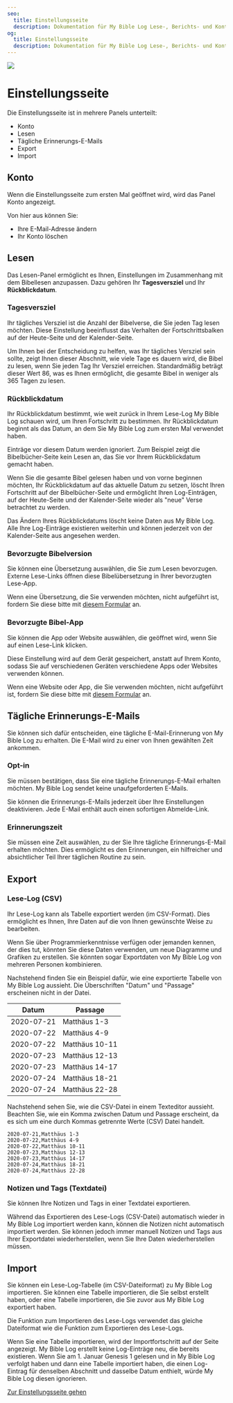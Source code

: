 ```yaml
---
seo:
  title: Einstellungsseite
  description: Dokumentation für My Bible Log Lese-, Berichts- und Kontoeinstellungen
og:
  title: Einstellungsseite
  description: Dokumentation für My Bible Log Lese-, Berichts- und Kontoeinstellungen
---
```


![](/share.jpg)

# Einstellungsseite

Die Einstellungsseite ist in mehrere Panels unterteilt:

* Konto
* Lesen
* Tägliche Erinnerungs-E-Mails
* Export
* Import

## Konto

Wenn die Einstellungsseite zum ersten Mal geöffnet wird, wird das Panel Konto angezeigt.

Von hier aus können Sie:

* Ihre E-Mail-Adresse ändern
* Ihr Konto löschen

## Lesen

Das Lesen-Panel ermöglicht es Ihnen, Einstellungen im Zusammenhang mit dem Bibellesen anzupassen. Dazu gehören Ihr **Tagesversziel** und Ihr **Rückblickdatum**.

### Tagesversziel

Ihr tägliches Versziel ist die Anzahl der Bibelverse, die Sie jeden Tag lesen möchten. Diese Einstellung beeinflusst das Verhalten der Fortschrittsbalken auf der Heute-Seite und der Kalender-Seite.

Um Ihnen bei der Entscheidung zu helfen, was Ihr tägliches Versziel sein sollte, zeigt Ihnen dieser Abschnitt, wie viele Tage es dauern wird, die Bibel zu lesen, wenn Sie jeden Tag Ihr Versziel erreichen. Standardmäßig beträgt dieser Wert 86, was es Ihnen ermöglicht, die gesamte Bibel in weniger als 365 Tagen zu lesen.

### Rückblickdatum

Ihr Rückblickdatum bestimmt, wie weit zurück in Ihrem Lese-Log My Bible Log schauen wird, um Ihren Fortschritt zu bestimmen. Ihr Rückblickdatum beginnt als das Datum, an dem Sie My Bible Log zum ersten Mal verwendet haben.

Einträge vor diesem Datum werden ignoriert. Zum Beispiel zeigt die Bibelbücher-Seite kein Lesen an, das Sie vor Ihrem Rückblickdatum gemacht haben.

Wenn Sie die gesamte Bibel gelesen haben und von vorne beginnen möchten, Ihr Rückblickdatum auf das aktuelle Datum zu setzen, löscht Ihren Fortschritt auf der Bibelbücher-Seite und ermöglicht Ihren Log-Einträgen, auf der Heute-Seite und der Kalender-Seite wieder als "neue" Verse betrachtet zu werden.

Das Ändern Ihres Rückblickdatums löscht keine Daten aus My Bible Log. Alle Ihre Log-Einträge existieren weiterhin und können jederzeit von der Kalender-Seite aus angesehen werden.

### Bevorzugte Bibelversion

Sie können eine Übersetzung auswählen, die Sie zum Lesen bevorzugen. Externe Lese-Links öffnen diese Bibelübersetzung in Ihrer bevorzugten Lese-App.

Wenn eine Übersetzung, die Sie verwenden möchten, nicht aufgeführt ist, fordern Sie diese bitte mit [diesem Formular](/de/feedback) an.

### Bevorzugte Bibel-App

Sie können die App oder Website auswählen, die geöffnet wird, wenn Sie auf einen Lese-Link klicken.

Diese Einstellung wird auf dem Gerät gespeichert, anstatt auf Ihrem Konto, sodass Sie auf verschiedenen Geräten verschiedene Apps oder Websites verwenden können.

Wenn eine Website oder App, die Sie verwenden möchten, nicht aufgeführt ist, fordern Sie diese bitte mit [diesem Formular](/de/feedback) an.

## Tägliche Erinnerungs-E-Mails

Sie können sich dafür entscheiden, eine tägliche E-Mail-Erinnerung von My Bible Log zu erhalten. Die E-Mail wird zu einer von Ihnen gewählten Zeit ankommen.

### Opt-in

Sie müssen bestätigen, dass Sie eine tägliche Erinnerungs-E-Mail erhalten möchten. My Bible Log sendet keine unaufgeforderten E-Mails.

Sie können die Erinnerungs-E-Mails jederzeit über Ihre Einstellungen deaktivieren. Jede E-Mail enthält auch einen sofortigen Abmelde-Link.

### Erinnerungszeit

Sie müssen eine Zeit auswählen, zu der Sie Ihre tägliche Erinnerungs-E-Mail erhalten möchten. Dies ermöglicht es den Erinnerungen, ein hilfreicher und absichtlicher Teil Ihrer täglichen Routine zu sein.

## Export

### Lese-Log (CSV)

Ihr Lese-Log kann als Tabelle exportiert werden (im CSV-Format). Dies ermöglicht es Ihnen, Ihre Daten auf die von Ihnen gewünschte Weise zu bearbeiten.

Wenn Sie über Programmierkenntnisse verfügen oder jemanden kennen, der dies tut, könnten Sie diese Daten verwenden, um neue Diagramme und Grafiken zu erstellen. Sie könnten sogar Exportdaten von My Bible Log von mehreren Personen kombinieren.

Nachstehend finden Sie ein Beispiel dafür, wie eine exportierte Tabelle von My Bible Log aussieht. Die Überschriften "Datum" und "Passage" erscheinen nicht in der Datei.

|Datum|Passage|
|---|---|
|2020-07-21|Matthäus 1-3|
|2020-07-22|Matthäus 4-9|
|2020-07-22|Matthäus 10-11|
|2020-07-23|Matthäus 12-13|
|2020-07-23|Matthäus 14-17|
|2020-07-24|Matthäus 18-21|
|2020-07-24|Matthäus 22-28|

Nachstehend sehen Sie, wie die CSV-Datei in einem Texteditor aussieht. Beachten Sie, wie ein Komma zwischen Datum und Passage erscheint, da es sich um eine durch Kommas getrennte Werte (CSV) Datei handelt.

```csv
2020-07-21,Matthäus 1-3
2020-07-22,Matthäus 4-9
2020-07-22,Matthäus 10-11
2020-07-23,Matthäus 12-13
2020-07-23,Matthäus 14-17
2020-07-24,Matthäus 18-21
2020-07-24,Matthäus 22-28
```

### Notizen und Tags (Textdatei)

Sie können Ihre Notizen und Tags in einer Textdatei exportieren.

Während das Exportieren des Lese-Logs (CSV-Datei) automatisch wieder in My Bible Log importiert werden kann, können die Notizen nicht automatisch importiert werden.
Sie können jedoch immer manuell Notizen und Tags aus Ihrer Exportdatei wiederherstellen, wenn Sie Ihre Daten wiederherstellen müssen.

## Import

Sie können ein Lese-Log-Tabelle (im CSV-Dateiformat) zu My Bible Log importieren. Sie können eine Tabelle importieren, die Sie selbst erstellt haben, oder eine Tabelle importieren, die Sie zuvor aus My Bible Log exportiert haben.

Die Funktion zum Importieren des Lese-Logs verwendet das gleiche Dateiformat wie die Funktion zum Exportieren des Lese-Logs.

Wenn Sie eine Tabelle importieren, wird der Importfortschritt auf der Seite angezeigt. My Bible Log erstellt keine Log-Einträge neu, die bereits existieren. Wenn Sie am 1. Januar Genesis 1 gelesen und in My Bible Log verfolgt haben und dann eine Tabelle importiert haben, die einen Log-Eintrag für denselben Abschnitt und dasselbe Datum enthielt, würde My Bible Log diesen ignorieren.

<div class="buttons">
  <a class="button is-light" href="/settings">Zur Einstellungsseite gehen</a>
</div>
